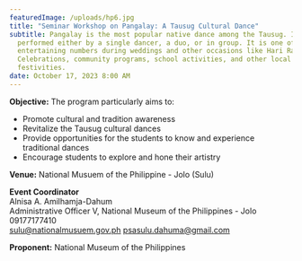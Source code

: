 ```yaml
---
featuredImage: /uploads/hp6.jpg
title: "Seminar Workshop on Pangalay: A Tausug Cultural Dance"
subtitle: Pangalay is the most popular native dance among the Tausug. It is
  performed either by a single dancer, a duo, or in group. It is one of the most
  entertaining numbers during weddings and other occasions like Hari Raya
  Celebrations, community programs, school activities, and other local
  festivities.
date: October 17, 2023 8:00 AM
---
```

<!--StartFragment-->

**O﻿bjective:** The program particularly aims to:

* Promote cultural and tradition awareness
* Revitalize the Tausug cultural dances
* Provide opportunities for the students to know and experience traditional dances
* Encourage students to explore and hone their artistry

**V﻿enue:** National Musuem of the Philippine - Jolo (Sulu)

**E﻿vent Coordinator**\
Alnisa A. Amilhamja-Dahum\
Administrative Officer V, National Museum of the Philippines - Jolo\
09177177410 \
sulu@nationalmusuem.gov.ph
psasulu.dahuma@gmail.com

**P﻿roponent:** National Museum of the Philippines

<!--EndFragment-->